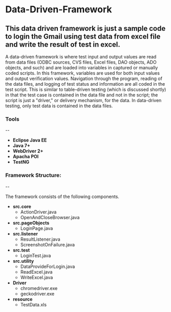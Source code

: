 # Data-Driven-Framework
This data driven framework is just a sample code to login the Gmail using test data from excel file and write the result of test in excel.
--

A data-driven framework is where test input and output values are read from data files (ODBC sources, CVS files, Excel files, DAO objects, ADO objects, and such) and are loaded into variables in captured or manually coded scripts. In this framework, variables are used for both input values and output verification values. Navigation through the program, reading of the data files, and logging of test status and information are all coded in the test script. This is similar to table-driven testing (which is discussed shortly) in that the test case is contained in the data file and not in the script; the script is just a "driver," or delivery mechanism, for the data. In data-driven testing, only test data is contained in the data files.

### Tools
-- 

 * **Eclipse Java EE**
 * **Java 7+**
 * **WebDriver 2+**
 * **Apacha POI**
 * **TestNG**

### Framework Structure:
--

The framework consists of the following components.


- **src.core**
    - ActionDriver.java
    - OpenAndCloseBrowser.java
- **src.pageObjects**
    - LoginPage.java
- **src.listener**
    - ResultListener.java
    - ScreenshotOnFailure.java
- **src.test** 
    - LoginTest.java
- **src.utility** 
    - DataProvideForLogin.java
    - ReadExcel.java
    - WriteExcel.java
- **Driver** 
    - chromedriver.exe
    - geckodriver.exe
 - **resource**
    - TestData.xls
